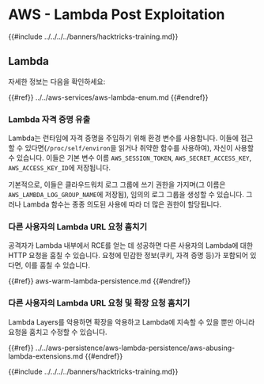 # AWS - Lambda Post Exploitation

{{#include ../../../../banners/hacktricks-training.md}}

## Lambda

자세한 정보는 다음을 확인하세요:

{{#ref}}
../../aws-services/aws-lambda-enum.md
{{#endref}}

### Lambda 자격 증명 유출

Lambda는 런타임에 자격 증명을 주입하기 위해 환경 변수를 사용합니다. 이들에 접근할 수 있다면(`/proc/self/environ`을 읽거나 취약한 함수를 사용하여), 자신이 사용할 수 있습니다. 이들은 기본 변수 이름 `AWS_SESSION_TOKEN`, `AWS_SECRET_ACCESS_KEY`, `AWS_ACCESS_KEY_ID`에 저장됩니다.

기본적으로, 이들은 클라우드워치 로그 그룹에 쓰기 권한을 가지며(그 이름은 `AWS_LAMBDA_LOG_GROUP_NAME`에 저장됨), 임의의 로그 그룹을 생성할 수 있습니다. 그러나 Lambda 함수는 종종 의도된 사용에 따라 더 많은 권한이 할당됩니다.

### 다른 사용자의 Lambda URL 요청 훔치기

공격자가 Lambda 내부에서 RCE를 얻는 데 성공하면 다른 사용자의 Lambda에 대한 HTTP 요청을 훔칠 수 있습니다. 요청에 민감한 정보(쿠키, 자격 증명 등)가 포함되어 있다면, 이를 훔칠 수 있습니다.

{{#ref}}
aws-warm-lambda-persistence.md
{{#endref}}

### 다른 사용자의 Lambda URL 요청 및 확장 요청 훔치기

Lambda Layers를 악용하면 확장을 악용하고 Lambda에 지속할 수 있을 뿐만 아니라 요청을 훔치고 수정할 수 있습니다.

{{#ref}}
../../aws-persistence/aws-lambda-persistence/aws-abusing-lambda-extensions.md
{{#endref}}

{{#include ../../../../banners/hacktricks-training.md}}
